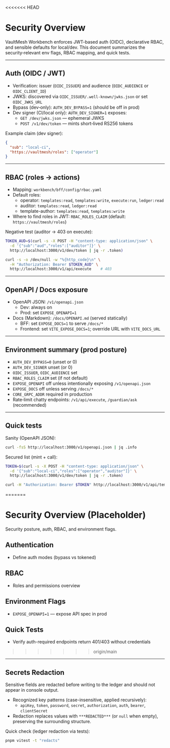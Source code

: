 <<<<<<< HEAD

# Security Overview

VaultMesh Workbench enforces JWT-based auth (OIDC), declarative RBAC, and sensible defaults for local/dev. This document summarizes the security‑relevant env flags, RBAC mapping, and quick tests.

---

## Auth (OIDC / JWT)

- Verification: issuer (`OIDC_ISSUER`) and audience (`OIDC_AUDIENCE` or `OIDC_CLIENT_ID`)
- JWKS: discovered via `OIDC_ISSUER/.well-known/jwks.json` or set `OIDC_JWKS_URL`
- Bypass (dev‑only): `AUTH_DEV_BYPASS=1` (should be off in prod)
- Dev signer (CI/local only): `AUTH_DEV_SIGNER=1` exposes:
  - `GET /dev/jwks.json` — ephemeral JWKS
  - `POST /v1/dev/token` — mints short‑lived RS256 tokens

Example claim (dev signer):

```json
{
  "sub": "local-ci",
  "https://vaultmesh/roles": ["operator"]
}
```

---

## RBAC (roles → actions)

- Mapping: `workbench/bff/config/rbac.yaml`
- Default roles:
  - operator: `templates:read`, `templates:write`, `execute:run`, `ledger:read`
  - auditor: `templates:read`, `ledger:read`
  - template-author: `templates:read`, `templates:write`
- Where to find roles in JWT: `RBAC_ROLES_CLAIM` (default: `https://vaultmesh/roles`)

Negative test (auditor → 403 on execute):

```bash
TOKEN_AUD=$(curl -s -X POST -H "content-type: application/json" \
  -d '{"sub":"aud","roles":["auditor"]}' \
  http://localhost:3000/v1/dev/token | jq -r .token)

curl -s -o /dev/null -w "%{http_code}\n" \
  -H "Authorization: Bearer $TOKEN_AUD" \
  http://localhost:3000/v1/api/execute    # 403
```

---

## OpenAPI / Docs exposure

- OpenAPI JSON: `/v1/openapi.json`
  - Dev: always on
  - Prod: set `EXPOSE_OPENAPI=1`
- Docs (Markdown): `/docs/OPENAPI.md` (served statically)
  - BFF: set `EXPOSE_DOCS=1` to serve `/docs/*`
  - Frontend: set `VITE_EXPOSE_DOCS=1`; override URL with `VITE_DOCS_URL`

---

## Environment summary (prod posture)

- `AUTH_DEV_BYPASS=0` (unset or 0)
- `AUTH_DEV_SIGNER` unset (or 0)
- `OIDC_ISSUER`, `OIDC_AUDIENCE` set
- `RBAC_ROLES_CLAIM` set (if not default)
- `EXPOSE_OPENAPI` off unless intentionally exposing `/v1/openapi.json`
- `EXPOSE_DOCS` off unless serving `/docs/*`
- `CORE_GRPC_ADDR` required in production
- Rate‑limit chatty endpoints: `/v1/api/execute`, `/guardian/ask` (recommended)

---

## Quick tests

Sanity (OpenAPI JSON):

```bash
curl -fsS http://localhost:3000/v1/openapi.json | jq .info
```

Secured list (mint + call):

```bash
TOKEN=$(curl -s -X POST -H "content-type: application/json" \
  -d '{"sub":"local-ci","roles":["operator","auditor"]}' \
  http://localhost:3000/v1/dev/token | jq -r .token)

curl -H "Authorization: Bearer $TOKEN" http://localhost:3000/v1/api/templates | jq .
```

=======

# Security Overview (Placeholder)

Security posture, auth, RBAC, and environment flags.

## Authentication

- Define auth modes (bypass vs tokened)

## RBAC

- Roles and permissions overview

## Environment Flags

- `EXPOSE_OPENAPI=1` — expose API spec in prod

## Quick Tests

- Verify auth-required endpoints return 401/403 without credentials

> > > > > > > origin/main

---

## Secrets Redaction

Sensitive fields are redacted before writing to the ledger and should not appear in console output.

- Recognized key patterns (case-insensitive, applied recursively):
  - `apiKey`, `token`, `password`, `secret`, `authorization`, `auth`, `bearer`, `clientSecret`
- Redaction replaces values with `***REDACTED***` (or `null` when empty), preserving the surrounding structure.

Quick check (ledger redaction via tests):

```bash
pnpm vitest -t "redacts"
```
